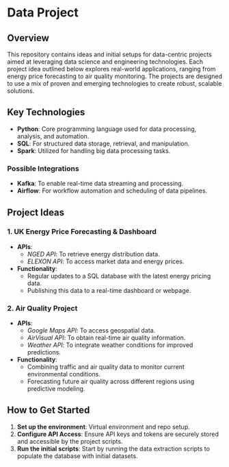 # Data Project

## Overview
This repository contains ideas and initial setups for data-centric projects aimed at leveraging data science and engineering technologies. Each project idea outlined below explores real-world applications, ranging from energy price forecasting to air quality monitoring. The projects are designed to use a mix of proven and emerging technologies to create robust, scalable solutions.

## Key Technologies
- **Python**: Core programming language used for data processing, analysis, and automation.
- **SQL**: For structured data storage, retrieval, and manipulation.
- **Spark**: Utilized for handling big data processing tasks.
  
### Possible Integrations
- **Kafka**: To enable real-time data streaming and processing.
- **Airflow**: For workflow automation and scheduling of data pipelines.

## Project Ideas

### 1. UK Energy Price Forecasting & Dashboard
- **APIs**: 
  - *NGED API*: To retrieve energy distribution data.
  - *ELEXON API*: To access market data and energy prices.
- **Functionality**:
  - Regular updates to a SQL database with the latest energy pricing data.
  - Publishing this data to a real-time dashboard or webpage.
  
### 2. Air Quality Project
- **APIs**: 
  - *Google Maps API*: To access geospatial data.
  - *AirVisual API*: To obtain real-time air quality information.
  - *Weather API*: To integrate weather conditions for improved predictions.
- **Functionality**:
  - Combining traffic and air quality data to monitor current environmental conditions.
  - Forecasting future air quality across different regions using predictive modeling.

## How to Get Started
1. **Set up the environment**: Virtual environment and repo setup.
2. **Configure API Access**: Ensure API keys and tokens are securely stored and accessible by the project scripts.
3. **Run the initial scripts**: Start by running the data extraction scripts to populate the database with initial datasets.